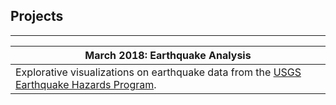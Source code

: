 ## Projects
___


|**March 2018: Earthquake Analysis**|
|-----|
|Explorative visualizations on earthquake data from the [USGS Earthquake Hazards Program](https://earthquake.usgs.gov "USGS Earthquake Hazards Program").|
